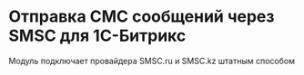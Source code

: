 # Отправка СМС сообщений через SMSC для 1С-Битрикс 

Модуль подключает провайдера SMSC.ru и SMSC.kz штатным способом